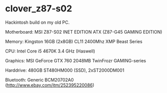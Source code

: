 # clover_z87-s02
Hackintosh build on my old PC.


Motherboard: MSI Z87-S02 INET EDITION ATX (Z87-G45 GAMING EDITION)

Memory: Kingston 16GB (2x8GB) CL11 2400Mhz XMP Beast Series

CPU: Intel Core i5 4670K 3.4 GHz (Haswell)

Graphics: MSI GeForce GTX 760 2048MB TwinFrozr GAMING-series

Harddrive: 480GB ST480HM000 (SSD), 2xST2000DM001

Bluetooth: Generic BCM20702A0 (http://www.ebay.com/itm/252395220086)
